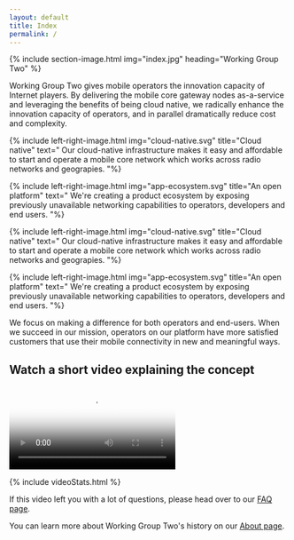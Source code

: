 ```yaml
---
layout: default
title: Index
permalink: /
---
```


{% include section-image.html img="index.jpg" heading="Working Group Two" %}

Working Group Two gives mobile operators the innovation capacity of Internet players.
By delivering the mobile core gateway nodes as-a-service and leveraging the benefits of being cloud native,
we radically enhance the innovation capacity of operators, and in parallel dramatically reduce cost and complexity.

{% include left-right-image.html img="cloud-native.svg" title="Cloud native" text="
    Our cloud-native infrastructure makes it easy and affordable to start and operate
    a mobile core network which works across radio networks and geograpies.
"%}

{% include left-right-image.html img="app-ecosystem.svg" title="An open platform" text="
    We're creating a product ecosystem by exposing previously unavailable
    networking capabilities to operators, developers and end users.
"%}

{% include left-right-image.html img="cloud-native.svg" title="Cloud native" text="
    Our cloud-native infrastructure makes it easy and affordable to start and operate
    a mobile core network which works across radio networks and geograpies.
"%}

{% include left-right-image.html img="app-ecosystem.svg" title="An open platform" text="
    We're creating a product ecosystem by exposing previously unavailable
    networking capabilities to operators, developers and end users.
"%}

We focus on making a difference for both operators and end-users.
When we succeed in our mission, operators on our platform have more satisfied 
customers that use their mobile connectivity in new and meaningful ways.

## Watch a short video explaining the concept
<div class="video-border">
    <video id="concept-video" controls poster="/img/video-poster.jpg">
    <source src="/video/promo.mp4" type="video/mp4">
        Your browser does not support HTML5 video players.
    </video>
</div>

 {% include videoStats.html %}

If this video left you with a lot of questions, please head over to our [FAQ page](/faq).

You can learn more about Working Group Two's history on our [About page](/about).
